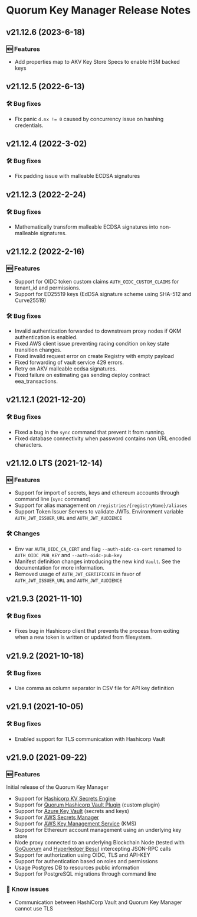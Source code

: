 # Quorum Key Manager Release Notes

## v21.12.6 (2023-6-18)
### 🆕 Features
* Add properties map to AKV Key Store Specs to enable HSM backed keys

## v21.12.5 (2022-6-13)
### 🛠 Bug fixes
* Fix panic `d.nx != 0` caused by concurrency issue on hashing credentials.

## v21.12.4 (2022-3-02)
### 🛠 Bug fixes
* Fix padding issue with malleable ECDSA signatures

## v21.12.3 (2022-2-24)
### 🛠 Bug fixes
* Mathematically transform malleable ECDSA signatures into non-malleable signatures.

## v21.12.2 (2022-2-16)
### 🆕 Features
* Support for OIDC token custom claims `AUTH_OIDC_CUSTOM_CLAIMS` for tenant_id and permissions.
* Support for ED25519 keys (EdDSA signature scheme using SHA-512 and Curve25519)

### 🛠 Bug fixes
* Invalid authentication forwarded to downstream proxy nodes if QKM authentication is enabled.
* Fixed AWS client issue preventing racing condition on key state transition changes.
* Fixed invalid request error on create Registry with empty payload
* Fixed forwarding of vault service 429 errors.
* Retry on AKV malleable ecdsa signatures.
* Fixed failure on estimating gas sending deploy contract eea_transactions. 

## v21.12.1 (2021-12-20)
### 🛠 Bug fixes
* Fixed a bug in the `sync` command that prevent it from running.
* Fixed database connectivity when password contains non URL encoded characters. 

## v21.12.0 LTS (2021-12-14)
### 🆕 Features
* Support for import of secrets, keys and ethereum accounts through command line (`sync` command)
* Support for alias management on `/registries/{registryName}/aliases`
* Support Token Issuer Servers to validate JWTs. Environment variable `AUTH_JWT_ISSUER_URL` and `AUTH_JWT_AUDIENCE`

### 🛠 Changes
* Env var `AUTH_OIDC_CA_CERT` and flag `--auth-oidc-ca-cert` renamed to `AUTH_OIDC_PUB_KEY` and `--auth-oidc-pub-key`
* Manifest definition changes introducing the new kind `Vault`. See the documentation for more information.
* Removed usage of `AUTH_JWT_CERTIFICATE` in favor of `AUTH_JWT_ISSUER_URL` and `AUTH_JWT_AUDIENCE`

## v21.9.3 (2021-11-10)
### 🛠 Bug fixes
* Fixes bug in Hashicorp client that prevents the process from exiting when a new token is written or updated from filesystem.

## v21.9.2 (2021-10-18)
### 🛠 Bug fixes
* Use comma as column separator in CSV file for API key definition

## v21.9.1 (2021-10-05)
### 🛠 Bug fixes
* Enabled support for TLS communication with Hashicorp Vault

## v21.9.0 (2021-09-22)
### 🆕 Features
Initial release of the Quorum Key Manager

* Support for [Hashicorp KV Secrets Engine](https://www.vaultproject.io/docs/secrets/kv/kv-v2)
* Support for [Quorum Hashicorp Vault Plugin](https://github.com/ConsenSys/quorum-hashicorp-vault-plugin) (custom plugin)
* Support for [Azure Key Vault](https://azure.microsoft.com/en-us/services/key-vault/) (secrets and keys)
* Support for [AWS Secrets Manager](https://aws.amazon.com/secrets-manager/)
* Support for [AWS Key Management Service](https://aws.amazon.com/kms/) (KMS)
* Support for Ethereum account management using an underlying key store 
* Node proxy connected to an underlying Blockchain Node (tested with [GoQuorum](https://docs.goquorum.consensys.net/en/stable/) and [Hyperledger Besu](https://www.hyperledger.org/use/besu)) intercepting JSON-RPC calls
* Support for authorization using OIDC, TLS and API-KEY
* Support for authentication based on roles and permissions
* Usage Postgres DB to resources public information
* Support for PostgreSQL migrations through command line

### 🐛 Know issues
* Communication between HashiCorp Vault and Quorum Key Manager cannot use TLS
